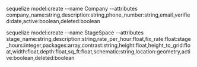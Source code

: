 sequelize model:create --name Company --attributes company_name:string,description:string,phone_number:string,email_verified:date,active:boolean,deleted:boolean

sequelize model:create --name StageSpace --attributes stage_name:string,description:string,rate_per_hour:float,fix_rate:float:stage_hours:integer,packages:array,contrast:string,height:float,height_to_grid:float,width:float,depth:float,sq_ft:float,schematic:string,location:geometry,active:boolean,deleted:boolean

